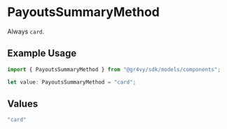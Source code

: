 # PayoutsSummaryMethod

Always `card`.

## Example Usage

```typescript
import { PayoutsSummaryMethod } from "@gr4vy/sdk/models/components";

let value: PayoutsSummaryMethod = "card";
```

## Values

```typescript
"card"
```